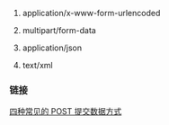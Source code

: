1. application/x-www-form-urlencoded

2. multipart/form-data

3. application/json

4. text/xml

### 链接
[四种常见的 POST 提交数据方式](https://imququ.com/post/four-ways-to-post-data-in-http.html)